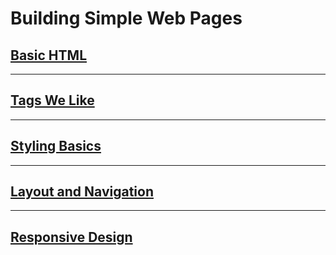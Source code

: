 # Building Simple Web Pages

## [Basic HTML](/handbook/curriculum/fundamentals/static-sites/lectures/day-01)

---

## [Tags We Like](/handbook/curriculum/fundamentals/static-sites/lectures/tags-we-like)

---

## [Styling Basics](/handbook/curriculum/fundamentals/static-sites/lectures/day-02)

---

## [Layout and Navigation](/handbook/curriculum/fundamentals/static-sites/lectures/day-03)

---

## [Responsive Design](/handbook/curriculum/fundamentals/static-sites/lectures/day-04)
